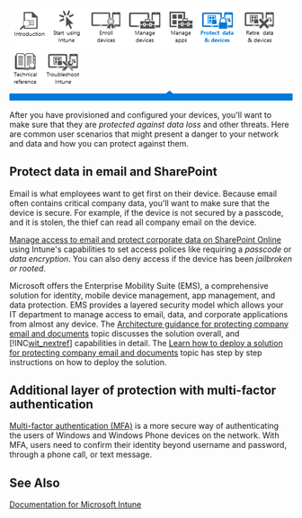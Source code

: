 ![](../Image/Nav_Icons/WIT_Tile_W_Overview.png)![](../Image/Nav_Icons/WIT_Tile_W_GetStarted.png)![](../Image/Nav_Icons/WIT_Tile_W_EnrollDevices.png)![](../Image/Nav_Icons/WIT_Tile_W_ManageDevices.png)![](../Image/Nav_Icons/WIT_Tile_W_ManageApps.png)![](../Image/Nav_Icons/WIT_Tile_W_ProtectResourcesHighlight.png)![](../Image/Nav_Icons/WIT_Tile_W_RetireData.png)![](../Image/Nav_Icons/WIT_Tile_W_TechnicalReference.png)![](../Image/Nav_Icons/WIT_Tile_W_Troubleshooting.png)
![](../Image/Nav_Icons/WIT_Banner_ProtectResources.png)

After you have provisioned and configured your devices, you'll want to make sure that they are *protected against data loss* and other threats. Here are common user scenarios that might present a danger to your network and data and how you can protect against them.

## Protect  data in email and SharePoint
Email is what employees want to get first on their device.  Because email often contains critical company data, you'll want to make sure that the device is secure. For example, if the device is not secured by a passcode, and it is stolen, the thief can read all company email on the device.

[Manage access to email and protect corporate data on SharePoint Online](https://technet.microsoft.com/library/dn818907.aspx)  using Intune's capabilities to set access polices  like requiring a  *passcode* or *data encryption*.   You can also deny access if the device has been *jailbroken or rooted*.

Microsoft offers the Enterprise Mobility Suite (EMS), a comprehensive solution for identity, mobile device management, app management, and data protection. EMS provides a layered security model which allows your IT department to manage access to email, data, and corporate applications from almost any device. The [Architecture guidance for protecting company email and documents](../Topic/Architecture_guidance_for_protecting_company_email_and_documents.md) topic discusses the solution overall, and [!INC[wit_nextref](../Token/wit_nextref_md.md)] capabilities in detail. The [Learn how to deploy a solution for protecting company email and documents](../Topic/Learn_how_to_deploy_a_solution_for_protecting_company_email_and_documents.md) topic has step by step instructions on how to deploy the solution.

## Additional layer of protection with multi-factor authentication
[Multi-factor authentication (MFA)](https://technet.microsoft.com/library/dn889751.aspx) is a more secure way of authenticating the users of Windows and Windows Phone devices on the network.  With MFA, users need to confirm their identity beyond username and password, through a phone call, or text message.

## See Also
[Documentation for Microsoft Intune](../Topic/Documentation_for_Microsoft_Intune.md)

